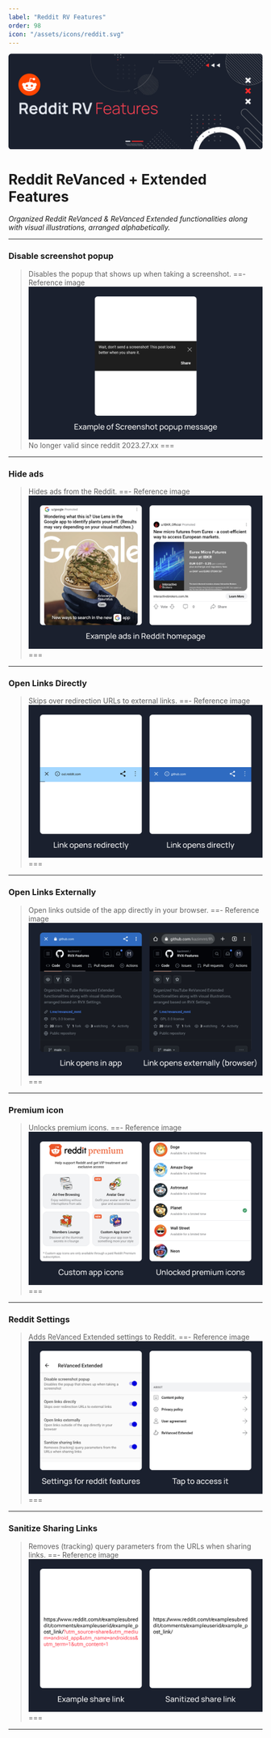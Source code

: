 ```yaml
---
label: "Reddit RV Features"
order: 98
icon: "/assets/icons/reddit.svg"
---
```


![](../assets/cover/reddit-rv-cover.png)

# Reddit ReVanced + Extended Features
<i>Organized Reddit ReVanced & ReVanced Extended functionalities along with visual illustrations, arranged alphabetically.</i>

---
### Disable screenshot popup

>Disables the popup that shows up when taking a screenshot.
==- Reference image
![](/assets/reddit/Disable-screenshot-popup.jpg)
>No longer valid since reddit 2023.27.xx
===
---
### Hide ads
>Hides ads from the Reddit.
==- Reference image
![](/assets/reddit/Hide-ads.jpg)
===
---
### Open Links Directly
>Skips over redirection URLs to external links.
==- Reference image
![](/assets/reddit/Open-Links-Directly.jpg)
===
---
### Open Links Externally
>Open links outside of the app directly in your browser.
==- Reference image
![](/assets/reddit/Open-Links-Externally.jpg)
===
---
### Premium icon
>Unlocks premium icons.
==- Reference image
![](/assets/reddit/Premium-icon.jpg)
===
---
### Reddit Settings
>Adds ReVanced Extended settings to Reddit.
==- Reference image
![](/assets/reddit/Reddit-Settings.jpg)
===
---
### Sanitize Sharing Links
>Removes (tracking) query parameters from the URLs when sharing links.
==- Reference image
![](/assets/reddit/Sanitize-Sharing-Links.jpg)
===
---